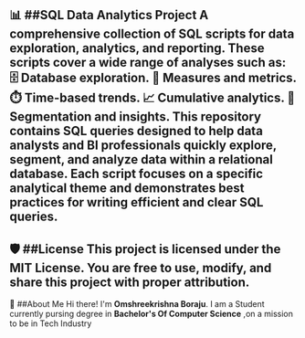 📊 ##SQL Data Analytics Project
A comprehensive collection of SQL scripts for data exploration, analytics, and reporting.
These scripts cover a wide range of analyses such as:
🗄️ Database exploration.
📏 Measures and metrics.
⏱️ Time-based trends.
📈 Cumulative analytics.
🧩 Segmentation and insights.
This repository contains SQL queries designed to help data analysts and BI professionals quickly explore, segment, and analyze data within a relational database.
Each script focuses on a specific analytical theme and demonstrates best practices for writing efficient and clear SQL queries.
---
🛡️ ##License
This project is licensed under the MIT License.
You are free to use, modify, and share this project with proper attribution.
---
🌟 ##About Me
Hi there!
I'm **Omshreekrishna Boraju**. I am a Student currently pursing degree  in **Bachelor's  Of Computer Science** ,on a mission to be in Tech Industry 
